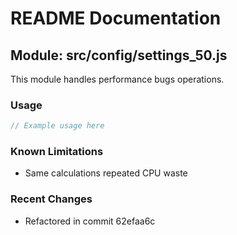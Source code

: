 # README Documentation

## Module: src/config/settings_50.js

This module handles performance bugs operations.

### Usage

```java
// Example usage here
```

### Known Limitations

- Same calculations repeated CPU waste

### Recent Changes

- Refactored in commit 62efaa6c
